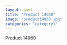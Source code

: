 ```yaml
---
layout: post
title: "Product 14960"
image: "product14960.jpg"
categories: "category1"
---
```

Product 14960
